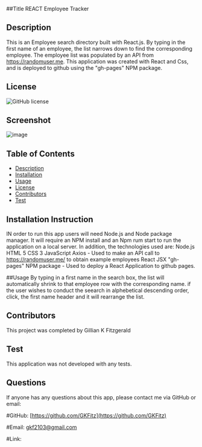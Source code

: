 ##Title 
REACT Employee Tracker

## Description
This is an Employee search directory built with React.js. By typing in the first name of an employee, the list narrows down to find the corresponding employee.
The employee list was populated by an API from https://randomuser.me. This application was created with React and Css, and is deployed to github using the "gh-pages" NPM package.


## License
![GitHub license](https://img.shields.io/badge/license-MIT-blue.svg)

## Screenshot
![image](https://user-images.githubusercontent.com/73301331/114512593-44ecb600-9c07-11eb-95e9-d11558c9d3db.png)

## Table of Contents
* [Description](#Description)
* [Installation](#Installation)
* [Usage](#Usage)
* [License](#License)
* [Contributors](#Contributors)
* [Test](#Test)


## Installation Instruction
IN order to run this app users will need Node.js and Node package manager. It will require an NPM install and an Npm rum start to run the application on a local server. In addition, the technologies used are:
Node.js
HTML 5
CSS 3
JavaScript
Axios - Used to make an API call to https://randomuser.me/ to obtain example employees
React
JSX
"gh-pages" NPM package - Used to deploy a React Application to github pages.


##Usage 
By typing in a first name in the search box, the list will automatically shrink to that employee row with the corresponding name. if the user wishes to conduct the seearch in alphebetical descending order, click, the first name header and it will rearrange the list.


## Contributors
This project was completed by Gillian K Fitzgerald

## Test
This application was not developed with any tests.

## Questions
If anyone has any questions about this app, please contact me via GitHub or email:

#GitHub: [https://github.com/GKFitz](https://github.com/GKFitz)

#Email: [gkf2103@gmail.com](gkf2103@gmail.com)

#Link: